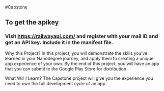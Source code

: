 #Capstone

## To get the apikey

### Visit https://railwayapi.com/ and register with your mail ID and get an API key. Include it in the manifest file.

Why this Project?
In this project, you will demonstrate the skills you've learned in your Nanodegree journey, and apply them to creating a unique app experience of your own. By the end of this project, you will have an app that you can submit to the Google Play Store for distribution.

What Will I Learn?
The Capstone project will give you the experience you need to own the full development cycle of an app.